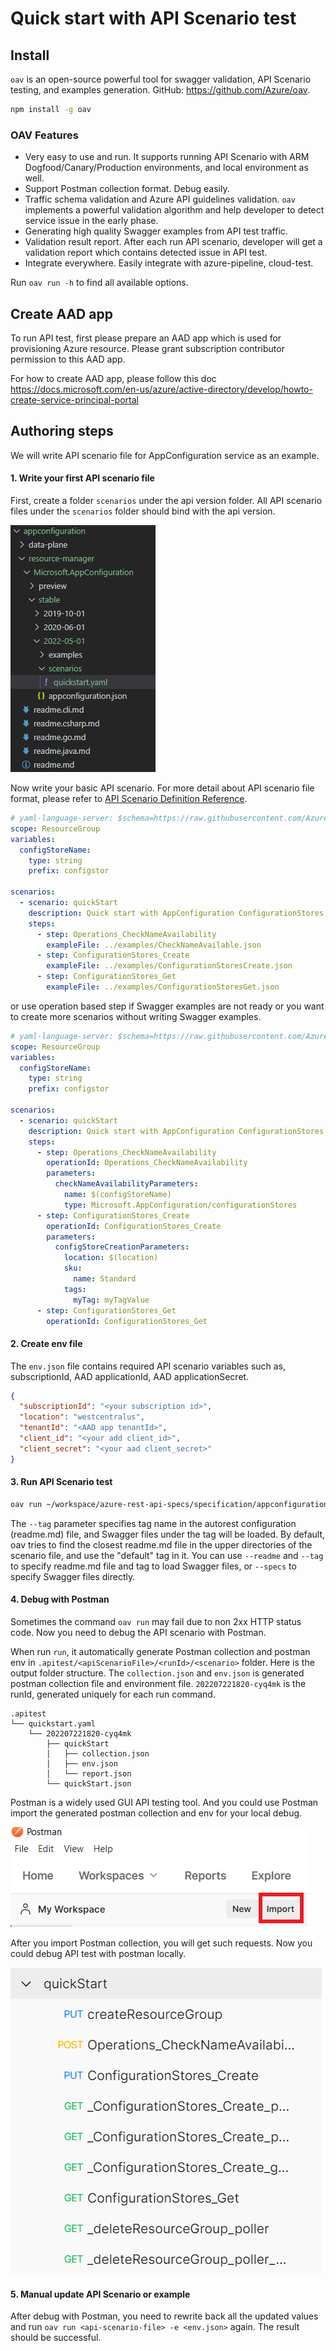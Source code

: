 <!--
 Copyright (c) 2021 Microsoft Corporation

 This software is released under the MIT License.
 https://opensource.org/licenses/MIT
-->

# Quick start with API Scenario test

## Install

`oav` is an open-source powerful tool for swagger validation, API Scenario testing, and examples generation. GitHub: https://github.com/Azure/oav.

```sh
npm install -g oav
```

### OAV Features

- Very easy to use and run. It supports running API Scenario with ARM Dogfood/Canary/Production environments, and local environment as well.
- Support Postman collection format. Debug easily.
- Traffic schema validation and Azure API guidelines validation. `oav` implements a powerful validation algorithm and help developer to detect service issue in the early phase.
- Generating high quality Swagger examples from API test traffic.
- Validation result report. After each run API scenario, developer will get a validation report which contains detected issue in API test.
- Integrate everywhere. Easily integrate with azure-pipeline, cloud-test.

Run `oav run -h` to find all available options.

## Create AAD app

To run API test, first please prepare an AAD app which is used for provisioning Azure resource. Please grant subscription contributor permission to this AAD app.

For how to create AAD app, please follow this doc https://docs.microsoft.com/en-us/azure/active-directory/develop/howto-create-service-principal-portal

## Authoring steps

We will write API scenario file for AppConfiguration service as an example.

#### 1. Write your first API scenario file

First, create a folder `scenarios` under the api version folder. All API scenario files under the `scenarios` folder should bind with the api version.

![folder-structure](./folder-structure.png)

Now write your basic API scenario. For more detail about API scenario file format, please refer to
[API Scenario Definition Reference](../references/ApiScenarioDefinition.md).

```yaml
# yaml-language-server: $schema=https://raw.githubusercontent.com/Azure/azure-rest-api-specs/main/documentation/api-scenario/references/v1.2/schema.json
scope: ResourceGroup
variables:
  configStoreName:
    type: string
    prefix: configstor

scenarios:
  - scenario: quickStart
    description: Quick start with AppConfiguration ConfigurationStores
    steps:
      - step: Operations_CheckNameAvailability
        exampleFile: ../examples/CheckNameAvailable.json
      - step: ConfigurationStores_Create
        exampleFile: ../examples/ConfigurationStoresCreate.json
      - step: ConfigurationStores_Get
        exampleFile: ../examples/ConfigurationStoresGet.json
```

or use operation based step if Swagger examples are not ready or you want to create more scenarios without writing Swagger examples.

```yaml
# yaml-language-server: $schema=https://raw.githubusercontent.com/Azure/azure-rest-api-specs/main/documentation/api-scenario/references/v1.2/schema.json
scope: ResourceGroup
variables:
  configStoreName:
    type: string
    prefix: configstor

scenarios:
  - scenario: quickStart
    description: Quick start with AppConfiguration ConfigurationStores
    steps:
      - step: Operations_CheckNameAvailability
        operationId: Operations_CheckNameAvailability
        parameters:
          checkNameAvailabilityParameters:
            name: $(configStoreName)
            type: Microsoft.AppConfiguration/configurationStores
      - step: ConfigurationStores_Create
        operationId: ConfigurationStores_Create
        parameters:
          configStoreCreationParameters:
            location: $(location)
            sku:
              name: Standard
            tags:
              myTag: myTagValue
      - step: ConfigurationStores_Get
        operationId: ConfigurationStores_Get
```

#### 2. Create env file

The `env.json` file contains required API scenario variables such as, subscriptionId, AAD applicationId, AAD applicationSecret.

```json
{
  "subscriptionId": "<your subscription id>",
  "location": "westcentralus",
  "tenantId": "<AAD app tenantId>",
  "client_id": "<your add client_id>",
  "client_secret": "<your aad client_secret>"
}
```

#### 3. Run API Scenario test

```sh
oav run ~/workspace/azure-rest-api-specs/specification/appconfiguration/resource-manager/Microsoft.AppConfiguration/stable/2022-05-01/scenarios/quickstart.yaml --tag package-2022-05-01 -e env.json --verbose
```

The `--tag` parameter specifies tag name in the autorest configuration (readme.md) file, and Swagger files under the tag will be loaded. By default, oav tries to find the closest readme.md file in the upper directories of the scenario file, and use the "default" tag in it. You can use `--readme` and `--tag` to specify readme.md file and tag to load Swagger files, or `--specs` to specify Swagger files directly.

#### 4. Debug with Postman

Sometimes the command `oav run` may fail due to non 2xx HTTP status code. Now you need to debug the API scenario with Postman.

When run `run`, it automatically generate Postman collection and postman env in `.apitest/<apiScenarioFile>/<runId>/<scenario>` folder. Here is the output folder structure. The `collection.json` and `env.json` is generated postman collection file and environment file. `202207221820-cyq4mk` is the runId, generated uniquely for each run command.

```
.apitest
└── quickstart.yaml
    └── 202207221820-cyq4mk
        ├── quickStart
        │   ├── collection.json
        │   ├── env.json
        │   └── report.json
        └── quickStart.json
```

Postman is a widely used GUI API testing tool. And you could use Postman import the generated postman collection and env for your local debug.

![import-postman-collection](./import-postman-collection.png)

After you import Postman collection, you will get such requests. Now you could debug API test with postman locally.

![postman-collection-list](./postman-collection-list.PNG)

#### 5. Manual update API Scenario or example

After debug with Postman, you need to rewrite back all the updated values and run `oav run <api-scenario-file> -e <env.json>` again. The result should be successful.
